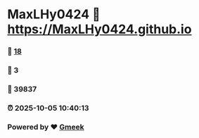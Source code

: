 # MaxLHy0424 :link: https://MaxLHy0424.github.io 
### :page_facing_up: [18](https://MaxLHy0424.github.io/tag.html) 
### :speech_balloon: 3 
### :hibiscus: 39837 
### :alarm_clock: 2025-10-05 10:40:13 
### Powered by :heart: [Gmeek](https://github.com/Meekdai/Gmeek)
